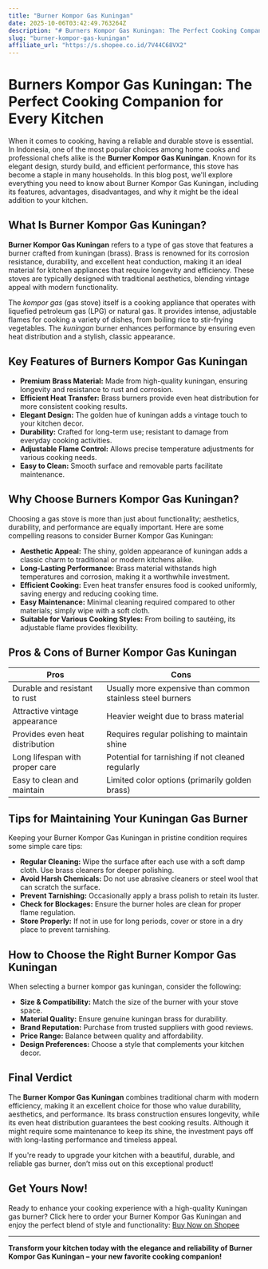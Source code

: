 ```yaml
---
title: "Burner Kompor Gas Kuningan"
date: 2025-10-06T03:42:49.763264Z
description: "# Burners Kompor Gas Kuningan: The Perfect Cooking Companion for Every Kitchen..."
slug: "burner-kompor-gas-kuningan"
affiliate_url: "https://s.shopee.co.id/7V44C68VX2"
---
```

# Burners Kompor Gas Kuningan: The Perfect Cooking Companion for Every Kitchen

When it comes to cooking, having a reliable and durable stove is essential. In Indonesia, one of the most popular choices among home cooks and professional chefs alike is the **Burner Kompor Gas Kuningan**. Known for its elegant design, sturdy build, and efficient performance, this stove has become a staple in many households. In this blog post, we'll explore everything you need to know about Burner Kompor Gas Kuningan, including its features, advantages, disadvantages, and why it might be the ideal addition to your kitchen.

## What Is Burner Kompor Gas Kuningan?

**Burner Kompor Gas Kuningan** refers to a type of gas stove that features a burner crafted from kuningan (brass). Brass is renowned for its corrosion resistance, durability, and excellent heat conduction, making it an ideal material for kitchen appliances that require longevity and efficiency. These stoves are typically designed with traditional aesthetics, blending vintage appeal with modern functionality.

The *kompor gas* (gas stove) itself is a cooking appliance that operates with liquefied petroleum gas (LPG) or natural gas. It provides intense, adjustable flames for cooking a variety of dishes, from boiling rice to stir-frying vegetables. The *kuningan* burner enhances performance by ensuring even heat distribution and a stylish, classic appearance.

## Key Features of Burners Kompor Gas Kuningan

- **Premium Brass Material:** Made from high-quality kuningan, ensuring longevity and resistance to rust and corrosion.
- **Efficient Heat Transfer:** Brass burners provide even heat distribution for more consistent cooking results.
- **Elegant Design:** The golden hue of kuningan adds a vintage touch to your kitchen decor.
- **Durability:** Crafted for long-term use; resistant to damage from everyday cooking activities.
- **Adjustable Flame Control:** Allows precise temperature adjustments for various cooking needs.
- **Easy to Clean:** Smooth surface and removable parts facilitate maintenance.

## Why Choose Burners Kompor Gas Kuningan?

Choosing a gas stove is more than just about functionality; aesthetics, durability, and performance are equally important. Here are some compelling reasons to consider Burner Kompor Gas Kuningan:

- **Aesthetic Appeal:** The shiny, golden appearance of kuningan adds a classic charm to traditional or modern kitchens alike.
- **Long-Lasting Performance:** Brass material withstands high temperatures and corrosion, making it a worthwhile investment.
- **Efficient Cooking:** Even heat transfer ensures food is cooked uniformly, saving energy and reducing cooking time.
- **Easy Maintenance:** Minimal cleaning required compared to other materials; simply wipe with a soft cloth.
- **Suitable for Various Cooking Styles:** From boiling to sautéing, its adjustable flame provides flexibility.

## Pros & Cons of Burner Kompor Gas Kuningan

| **Pros** | **Cons** |
| --- | --- |
| Durable and resistant to rust | Usually more expensive than common stainless steel burners |
| Attractive vintage appearance | Heavier weight due to brass material |
| Provides even heat distribution | Requires regular polishing to maintain shine |
| Long lifespan with proper care | Potential for tarnishing if not cleaned regularly |
| Easy to clean and maintain | Limited color options (primarily golden brass) |

## Tips for Maintaining Your Kuningan Gas Burner

Keeping your Burner Kompor Gas Kuningan in pristine condition requires some simple care tips:

- **Regular Cleaning:** Wipe the surface after each use with a soft damp cloth. Use brass cleaners for deeper polishing.
- **Avoid Harsh Chemicals:** Do not use abrasive cleaners or steel wool that can scratch the surface.
- **Prevent Tarnishing:** Occasionally apply a brass polish to retain its luster.
- **Check for Blockages:** Ensure the burner holes are clean for proper flame regulation.
- **Store Properly:** If not in use for long periods, cover or store in a dry place to prevent tarnishing.

## How to Choose the Right Burner Kompor Gas Kuningan

When selecting a burner kompor gas kuningan, consider the following:

- **Size & Compatibility:** Match the size of the burner with your stove space.
- **Material Quality:** Ensure genuine kuningan brass for durability.
- **Brand Reputation:** Purchase from trusted suppliers with good reviews.
- **Price Range:** Balance between quality and affordability.
- **Design Preferences:** Choose a style that complements your kitchen decor.

## Final Verdict

The **Burner Kompor Gas Kuningan** combines traditional charm with modern efficiency, making it an excellent choice for those who value durability, aesthetics, and performance. Its brass construction ensures longevity, while its even heat distribution guarantees the best cooking results. Although it might require some maintenance to keep its shine, the investment pays off with long-lasting performance and timeless appeal.

If you're ready to upgrade your kitchen with a beautiful, durable, and reliable gas burner, don’t miss out on this exceptional product!

## Get Yours Now!

Ready to enhance your cooking experience with a high-quality Kuningan gas burner? Click here to order your Burner Kompor Gas Kuningan and enjoy the perfect blend of style and functionality: [Buy Now on Shopee](https://s.shopee.co.id/7V44C68VX2)

---

**Transform your kitchen today with the elegance and reliability of Burner Kompor Gas Kuningan – your new favorite cooking companion!**